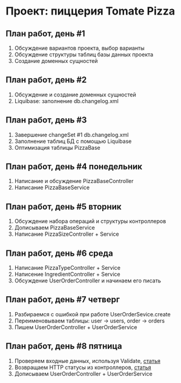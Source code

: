 Проект: пиццерия Tomate Pizza
=============================

## План работ, день #1

1. Обсуждение вариантов проекта, выбор варианты
2. Обсуждение структуры таблиц базы данных проекта
3. Создание доменных сущностей

## План работ, день #2

1. Обсуждение и создание доменных сущностей
2. Liquibase: заполнение db.changelog.xml

## План работ, день #3

1. Завершение changeSet #1 db.changelog.xml
2. Заполнение таблиц БД с помощью Liquibase
3. Оптимизация таблицы PizzaBase

## План работ, день #4 понедельник

1. Написание и обсуждение PizzaBaseController
2. Написание PizzaBaseService

## План работ, день #5 вторник

1. Обсуждение набора операций и структуры контроллеров
2. Дописываем PizzaBaseService
3. Написание PizzaSizeController + Service

## План работ, день #6 среда

1. Написание PizzaTypeController + Service
2. Написение IngredientController + Service
3. Обсуждение UserOrderController и начинаем его писать

## План работ, день #7 четверг

1. Разбираемся с ошибкой при работе UserOrderSevice.create
2. Переименовываем таблицы: user -> users, order -> orders
3. Пишем UserOrderController + UserOrderService

## План работ, день #8 пятница

1. Проверяем входные данных, используя Validate, [статья](https://medium.com/@skywalkerhunter/org-apache-commons-best-preconditions-validation-ouch-49b8a1f2fae9)
2. Возвращаем HTTP статусы из контроллеров, [статья](https://for-each.dev/lessons/b/-spring-response-entity)
3. Дописываем UserOrderController + UserOrderService
